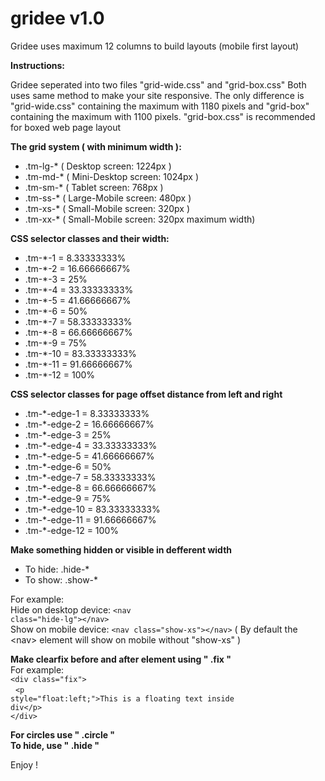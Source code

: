 # gridee v1.0

Gridee uses maximum 12 columns to build layouts (mobile first layout) 

<b>Instructions:</b><br>

Gridee seperated into two files "grid-wide.css" and "grid-box.css"
Both uses same method to make your site responsive. The only difference is "grid-wide.css" containing the maximum with 1180 pixels and "grid-box" containing the maximum with 1100 pixels. "grid-box.css" is recommended for boxed web page layout

<b>The grid system ( with minimum width ):</b><br>

<ul>
<li>.tm-lg-* ( Desktop screen: 1224px )</li>
<li>.tm-md-* ( Mini-Desktop screen: 1024px )</li>
<li>.tm-sm-* ( Tablet screen: 768px )</li>
<li>.tm-ss-* ( Large-Mobile screen: 480px )</li>
<li>.tm-xs-* ( Small-Mobile screen: 320px )</li>
<li>.tm-xx-* ( Small-Mobile screen: 320px maximum width)</li>
</ul>

<b>CSS selector classes and their width:</b><br>

<ul>
<li>.tm-*-1 = 8.33333333%</li>
<li>.tm-*-2 = 16.66666667%</li>
<li>.tm-*-3 = 25%</li>
<li>.tm-*-4 = 33.33333333%</li>
<li>.tm-*-5 = 41.66666667%</li>
<li>.tm-*-6 = 50%</li>
<li>.tm-*-7 = 58.33333333%</li>
<li>.tm-*-8 = 66.66666667%</li>
<li>.tm-*-9 = 75%</li>
<li>.tm-*-10 = 83.33333333%</li>
<li>.tm-*-11 = 91.66666667%</li>
<li>.tm-*-12 = 100%</li>
</ul>

<b>CSS selector classes for page offset distance from left and right</b><br>

<ul>
<li>.tm-*-edge-1 = 8.33333333%</li>
<li>.tm-*-edge-2 = 16.66666667%</li>
<li>.tm-*-edge-3 = 25%</li>
<li>.tm-*-edge-4 = 33.33333333%</li>
<li>.tm-*-edge-5 = 41.66666667%</li>
<li>.tm-*-edge-6 = 50%</li>
<li>.tm-*-edge-7 = 58.33333333%</li>
<li>.tm-*-edge-8 = 66.66666667%</li>
<li>.tm-*-edge-9 = 75%</li>
<li>.tm-*-edge-10 = 83.33333333%</li>
<li>.tm-*-edge-11 = 91.66666667%</li>
<li>.tm-*-edge-12 = 100%</li>
</ul>

<b>Make something hidden or visible in defferent width</b><br>
<ul>
<li>To hide: .hide-*</li>
<li>To show: .show-*</li>
</ul>

For example: <br>
Hide on desktop device: <code>&lt;nav class="hide-lg"&gt;&lt;/nav&gt;</code><br>
Show on mobile device: <code>&lt;nav class="show-xs"&gt;&lt;/nav&gt;</code> ( By default the &lt;nav&gt; element will show on mobile without "show-xs" )

<b>Make clearfix before and after element using " .fix "</b><br>
For example: <br>
    <code>&lt;div class="fix"&gt; </code> <br> 
        &nbsp;&nbsp;<code>&lt;p style="float:left;"&gt;This is a floating text inside div&lt;/p&gt;</code> <br> 
    <code>&lt;/div&gt;</code><br>
    </code>
  
<b>For circles use " .circle "</b><br>
<b>To hide, use "  .hide "</b>

Enjoy !
